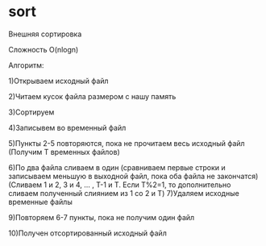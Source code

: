 # sort
Внешняя сортировка

Сложность O(nlogn)

Алгоритм:

1)Открываем исходный файл

2)Читаем кусок файла размером с нашу память

3)Сортируем

4)Записывем во временный файл

5)Пункты 2-5 повторяются, пока не прочитаем весь исходный файл (Получим T временных файлов)

6)По два файла сливаем в один (сравниваем первые строки и записываем меньшую в выходной файл, пока оба файла не закончатся)
(Сливаем 1 и 2, 3 и 4, ... , T-1 и T.  Если T%2=1, то дополнительно сливаем полученный слиянием из 1 со 2 и T)
7)Удаляем исходные временные файлы

9)Повторяем 6-7 пункты, пока не получим один файл

10)Получен отсортированный исходный файл
